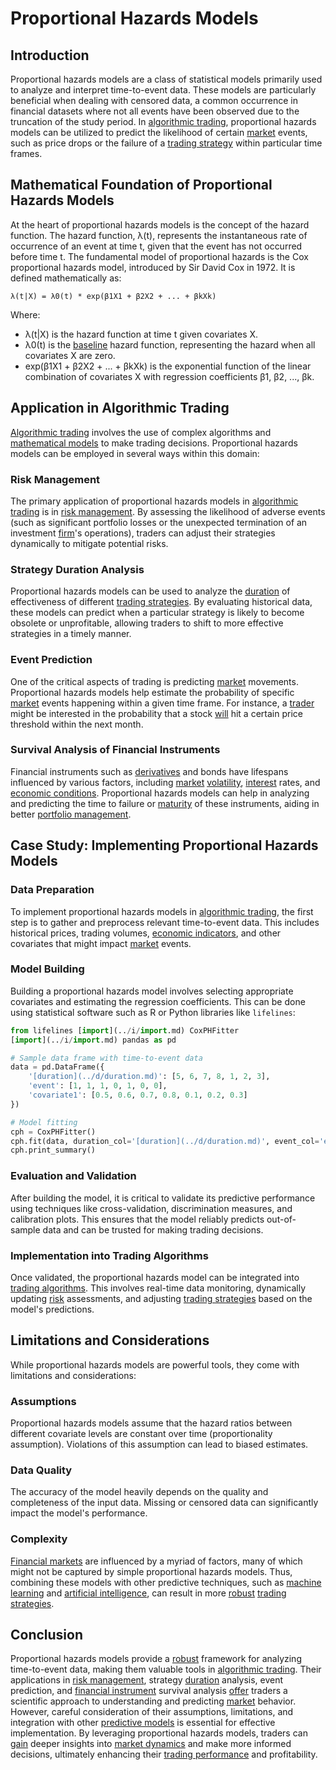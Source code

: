 # Proportional Hazards Models

## Introduction
Proportional hazards models are a class of statistical models primarily used to analyze and interpret time-to-event data. These models are particularly beneficial when dealing with censored data, a common occurrence in financial datasets where not all events have been observed due to the truncation of the study period. In [algorithmic trading](../a/algorithmic_trading.md), proportional hazards models can be utilized to predict the likelihood of certain [market](../m/market.md) events, such as price drops or the failure of a [trading strategy](../t/trading_strategy.md) within particular time frames. 

## Mathematical Foundation of Proportional Hazards Models
At the heart of proportional hazards models is the concept of the hazard function. The hazard function, λ(t), represents the instantaneous rate of occurrence of an event at time t, given that the event has not occurred before time t. The fundamental model of proportional hazards is the Cox proportional hazards model, introduced by Sir David Cox in 1972. It is defined mathematically as:

```
λ(t|X) = λ0(t) * exp(β1X1 + β2X2 + ... + βkXk)
```

Where:
- λ(t|X) is the hazard function at time t given covariates X.
- λ0(t) is the [baseline](../b/baseline.md) hazard function, representing the hazard when all covariates X are zero.
- exp(β1X1 + β2X2 + ... + βkXk) is the exponential function of the linear combination of covariates X with regression coefficients β1, β2, ..., βk.

## Application in Algorithmic Trading
[Algorithmic trading](../a/algorithmic_trading.md) involves the use of complex algorithms and [mathematical models](../m/mathematical_models_in_trading.md) to make trading decisions. Proportional hazards models can be employed in several ways within this domain:

### Risk Management
The primary application of proportional hazards models in [algorithmic trading](../a/algorithmic_trading.md) is in [risk management](../r/risk_management.md). By assessing the likelihood of adverse events (such as significant portfolio losses or the unexpected termination of an investment [firm](../f/firm.md)'s operations), traders can adjust their strategies dynamically to mitigate potential risks.

### Strategy Duration Analysis
Proportional hazards models can be used to analyze the [duration](../d/duration.md) of effectiveness of different [trading strategies](../t/trading_strategies.md). By evaluating historical data, these models can predict when a particular strategy is likely to become obsolete or unprofitable, allowing traders to shift to more effective strategies in a timely manner.

### Event Prediction
One of the critical aspects of trading is predicting [market](../m/market.md) movements. Proportional hazards models help estimate the probability of specific [market](../m/market.md) events happening within a given time frame. For instance, a [trader](../t/trader.md) might be interested in the probability that a stock [will](../w/will.md) hit a certain price threshold within the next month.

### Survival Analysis of Financial Instruments
Financial instruments such as [derivatives](../d/derivatives.md) and bonds have lifespans influenced by various factors, including [market](../m/market.md) [volatility](../v/volatility.md), [interest](../i/interest.md) rates, and [economic conditions](../e/economic_conditions.md). Proportional hazards models can help in analyzing and predicting the time to failure or [maturity](../m/maturity.md) of these instruments, aiding in better [portfolio management](../p/portfolio_management.md).

## Case Study: Implementing Proportional Hazards Models

### Data Preparation
To implement proportional hazards models in [algorithmic trading](../a/algorithmic_trading.md), the first step is to gather and preprocess relevant time-to-event data. This includes historical prices, trading volumes, [economic indicators](../e/economic_indicators.md), and other covariates that might impact [market](../m/market.md) events.

### Model Building
Building a proportional hazards model involves selecting appropriate covariates and estimating the regression coefficients. This can be done using statistical software such as R or Python libraries like `lifelines`:

```python
from lifelines [import](../i/import.md) CoxPHFitter
[import](../i/import.md) pandas as pd

# Sample data frame with time-to-event data
data = pd.DataFrame({
    '[duration](../d/duration.md)': [5, 6, 7, 8, 1, 2, 3],
    'event': [1, 1, 1, 0, 1, 0, 0],
    'covariate1': [0.5, 0.6, 0.7, 0.8, 0.1, 0.2, 0.3]
})

# Model fitting
cph = CoxPHFitter()
cph.fit(data, duration_col='[duration](../d/duration.md)', event_col='event')
cph.print_summary()
```

### Evaluation and Validation
After building the model, it is critical to validate its predictive performance using techniques like cross-validation, discrimination measures, and calibration plots. This ensures that the model reliably predicts out-of-sample data and can be trusted for making trading decisions.

### Implementation into Trading Algorithms
Once validated, the proportional hazards model can be integrated into [trading algorithms](../t/trading_algorithms.md). This involves real-time data monitoring, dynamically updating [risk](../r/risk.md) assessments, and adjusting [trading strategies](../t/trading_strategies.md) based on the model's predictions.

## Limitations and Considerations
While proportional hazards models are powerful tools, they come with limitations and considerations:

### Assumptions
Proportional hazards models assume that the hazard ratios between different covariate levels are constant over time (proportionality assumption). Violations of this assumption can lead to biased estimates.

### Data Quality
The accuracy of the model heavily depends on the quality and completeness of the input data. Missing or censored data can significantly impact the model's performance.

### Complexity
[Financial markets](../f/financial_market.md) are influenced by a myriad of factors, many of which might not be captured by simple proportional hazards models. Thus, combining these models with other predictive techniques, such as [machine learning](../m/machine_learning.md) and [artificial intelligence](../a/artificial_intelligence_in_trading.md), can result in more [robust](../r/robust.md) [trading strategies](../t/trading_strategies.md).

## Conclusion
Proportional hazards models provide a [robust](../r/robust.md) framework for analyzing time-to-event data, making them valuable tools in [algorithmic trading](../a/algorithmic_trading.md). Their applications in [risk management](../r/risk_management.md), strategy [duration](../d/duration.md) analysis, event prediction, and [financial instrument](../f/financial_instrument.md) survival analysis [offer](../o/offer.md) traders a scientific approach to understanding and predicting [market](../m/market.md) behavior. However, careful consideration of their assumptions, limitations, and integration with other [predictive models](../p/predictive_models_in_trading.md) is essential for effective implementation. By leveraging proportional hazards models, traders can [gain](../g/gain.md) deeper insights into [market dynamics](../m/market_dynamics.md) and make more informed decisions, ultimately enhancing their [trading performance](../t/trading_performance.md) and profitability.
